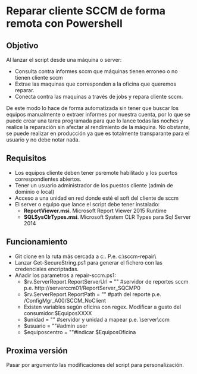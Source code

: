 # Reparar cliente SCCM de forma remota con Powershell
## Objetivo

Al lanzar el script desde una máquina o server:
- Consulta contra informes sccm que máquinas tienen erroneo o no tienen cliente sccm
- Extrae las maquinas que corresponden a la oficina que queremos reparar.
- Conecta contra las maquinas a través de jobs y repara cliente sccm.

De este modo lo hace de forma automatizada sin tener que buscar los equipos manualmente o extraer informes por nuestra cuenta, por lo que se puede crear una tarea programada para que lo lance todas las noches y realice la reparación sin afectar al rendimiento de la máquina. No obstante, se puede realizar en producción ya que es totalmente transparante para el usuario y no debe notar nada.

## Requisitos

- Los equipos cliente deben tener psremote habilitado y los puertos correspondientes abiertos.
- Tener un usuario administrador de los puestos cliente (admin de dominio o local)
- Acceso a una unidad en red donde esté el soft del cliente de sccm
- El server o equipo que lance el script debe tener instalado:
  - **ReportViewer.msi**. Microsoft Report Viewer 2015 Runtime
  - **SQLSysClrTypes.msi**. Microsoft System CLR Types para Sql Server 2014

## Funcionamiento

- Git clone en la ruta más cercada a c:\. P.e. c:\sccm-repair\
- Lanzar Get-SecureString.ps1 para generar el fichero con las credenciales encriptadas.
- Añadir los parametros a repair-sccm.ps1:
  - $rv.ServerReport.ReportServerUrl = "" #servidor de reportes sccm p.e. http://serverccm01/ReportServer_SQCMP0
  - $rv.ServerReport.ReportPath = "" #path del reporte p.e. /ConfigMgr_A00/SCCM_NoClient
  - Existen variables según oficina con regex. Modificar a gusto del consumidor:$EquiposXXXX
  - $unidad = "" #servidor y unidad a mapear p.e. \\server\ccm
  - $usuario = ""#admin user
  - $equiposcentro = ""#indicar $EquiposOficina

## Proxima versión

Pasar por argumento las modificaciones del script para personalización.